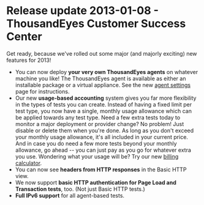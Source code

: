 # Release update 2013-01-08 - ThousandEyes Customer Success Center

Get ready, because we've rolled out some major \(and majorly exciting\) new features for 2013!

* You can now deploy **your very own ThousandEyes agents** on whatever machine you like! The ThousandEyes agent is available as either an installable package or a virtual appliance. See the new [agent settings](https://app.thousandeyes.com/agent-settings) page for instructions.
* Our new **usage-based accounting** system gives you far more flexibility in the types of tests you can create. Instead of having a fixed limit per test type, you now have a single, monthly usage allowance which can be applied towards any test type. Need a few extra tests today to monitor a major deployment or provider change? No problem! Just disable or delete them when you're done. As long as you don't exceed your monthly usage allowance, it's all included in your current price. And in case you do need a few more tests beyond your monthly allowance, go ahead -- you can just pay as you go for whatever extra you use. Wondering what your usage will be? Try our new [billing calculator](https://app.thousandeyes.com/calculator).
* You can now see **headers from HTTP responses** in the Basic HTTP view.
* We now support **basic HTTP authentication for Page Load and Transaction tests**, too. \(Not just Basic HTTP tests.\)
* **Full IPv6 support** for all agent-based tests.

